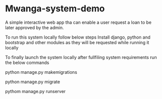 # Mwanga-system-demo
A simple interactive web app tha can enable a user request a loan to be later approved by the admin.

To run this system locally follow below steps
Install django, python and bootstrap and other modules as they will be requested while running it locally

To finally launch the system locally after fullfiling system requirements run the below commands

python manage.py makemigrations

python manage.py migrate

pythom manage.py runserver
